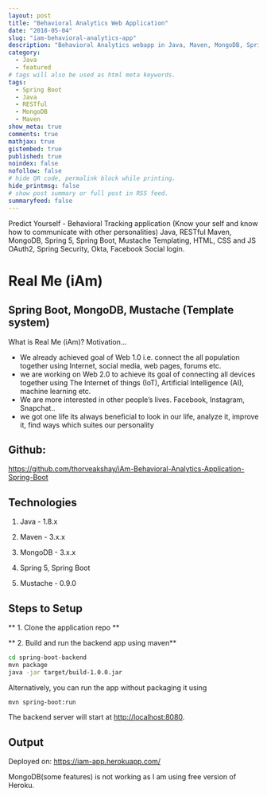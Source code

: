 ```yaml
---
layout: post
title: "Behavioral Analytics Web Application"
date: "2018-05-04"
slug: "iam-behavioral-analytics-app"
description: "Behavioral Analytics webapp in Java, Maven, MongoDB, Spring 5, Spring Boot, Mustache Templating, HTML, CSS and JS"
category:
  - Java
  - featured
# tags will also be used as html meta keywords.
tags:
  - Spring Boot
  - Java
  - RESTful
  - MongoDB
  - Maven
show_meta: true
comments: true
mathjax: true
gistembed: true
published: true
noindex: false
nofollow: false
# hide QR code, permalink block while printing.
hide_printmsg: false
# show post summary or full post in RSS feed.
summaryfeed: false
---
```


Predict Yourself - Behavioral Tracking application
(Know your self and know how to communicate with other personalities)
Java, RESTful Maven, MongoDB, Spring 5, Spring Boot, Mustache Templating, HTML, CSS and JS
OAuth2, Spring Security, Okta, Facebook Social login.

<!--more-->


# Real Me (iAm)
## Spring Boot, MongoDB, Mustache (Template system)

What is Real Me (iAm)? Motivation...

* We already achieved goal of Web 1.0 i.e. connect the all population together using Internet, social media, web pages, forums etc.
* we are working on Web 2.0 to achieve its goal of connecting all devices together using The Internet of things (IoT), Artificial Intelligence (AI), machine learning etc.
* We are more interested in other people’s lives. Facebook, Instagram, Snapchat..
* we got one life its always beneficial to look in our life, analyze it, improve it, find ways which suites our personality


## Github:

 https://github.com/thorveakshay/iAm-Behavioral-Analytics-Application-Spring-Boot
 
## Technologies

1.  Java - 1.8.x

2.  Maven - 3.x.x

3.  MongoDB - 3.x.x

4.  Spring 5, Spring Boot

5.  Mustache - 0.9.0

## Steps to Setup

** 1. Clone the application repo **

** 2. Build and run the backend app using maven**

```bash
cd spring-boot-backend
mvn package
java -jar target/build-1.0.0.jar
```

Alternatively, you can run the app without packaging it using

```bash
mvn spring-boot:run
```

The backend server will start at <http://localhost:8080>.


## Output

Deployed on: https://iam-app.herokuapp.com/

MongoDB(some features) is not working as I am using free version of Heroku.
